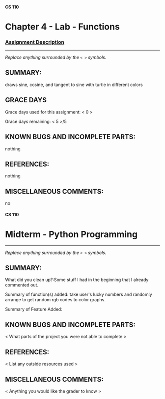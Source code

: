 #### CS 110
# Chapter 4 - Lab - Functions

### [Assignment Description](https://docs.google.com/document/d/1V20D_upUX4MO8YmskKlRB25Yu2pCEv3-h8z4EAfrSno/edit?usp=sharing)

***

_Replace anything surrounded by the `< >` symbols._

## SUMMARY:
draws sine, cosine, and tangent to sine with turtle in different colors

## GRACE DAYS
Grace days used for this assignment: < 0 >

Grace days remaining: < 5 >/5

## KNOWN BUGS AND INCOMPLETE PARTS:
nothing

## REFERENCES:
nothing

## MISCELLANEOUS COMMENTS:
no

#### CS 110
# Midterm - Python Programming

***

_Replace anything surrounded by the `< >` symbols._

## SUMMARY:
What did you clean up?:Some stuff I had in the beginning that I already commented out. 

Summary of function(s) added: take user's lucky numbers and randomly arrange to get random rgb codes to color graphs. 

Summary of Feature Added:

## KNOWN BUGS AND INCOMPLETE PARTS:
 < What parts of the project you were not able to complete >

## REFERENCES:
 < List any outside resources used >

## MISCELLANEOUS COMMENTS:
 < Anything you would like the grader to know >

